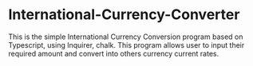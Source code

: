 # International-Currency-Converter
This is the simple International Currency Conversion program based on Typescript, using Inquirer, chalk. This program allows user to input their required amount and convert into others currency  current rates. 
